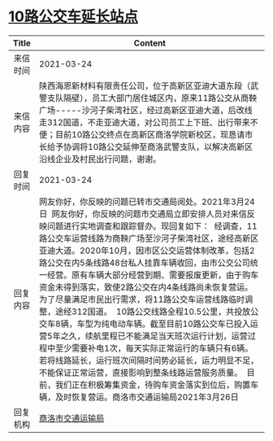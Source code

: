 # <a href="http://www.shangluo.gov.cn/zmhd/ldxxxx.jsp?urltype=leadermail.LeaderMailContentUrl&wbtreeid=1112&leadermailid=7067">10路公交车延长站点</a>
|Title|Content|
|:---:|---|
|来信时间|2021-03-24|
|来信内容|陕西海恩新材料有限责任公司，位于高新区亚迪大道东段（武警支队隔壁），员工大部门居住城区内，原来11路公交从商鞅广场-----沙河子柴湾社区，经过高新区亚迪大道，后改线走312国道，不走亚迪大道，对公司员工上下班、出行带来不便；目前10路公交终点在高新区商洛学院新校区，现恳请市长给予协调将10路公交延伸至商洛武警支队，以解决高新区沿线企业及村民出行问题，谢谢。|
|回复时间|2021-03-24|
|回复内容|网友你好，你反映的问题已转市交通局阅处。2021年3月24日  网友你好，你反映的问题市交通局立即安排人员对来信反映问题进行实地调查和跟踪督办。现回复如下：  经调查，11路公交车运营线路为商鞅广场至沙河子柴湾社区，途经高新区亚迪大道。2020年10月，因市区公交运营体制改革，包括2路公交在内5条线路48台私人挂靠车辆收回，由市公交公司统一经营。原有车辆大部分经营到期、需要报废更新，由于购车资金未得到落实，致使2路公交在内4条线路尚未恢复营运。为了尽量满足市民出行需求，将11路公交车运营线路临时调整，途经312国道。  10路公交线路全程10.5公里，共投放公交车8辆，车型为纯电动车辆。截至目前10路公交车已投入运营5年之久，续航里程已不能满足当天班次运行计划，运营过程中至少需要补电1次，每天实际正常运行的车辆只有6辆。若将线路延长，运行班次间隔时间势必延长，运力明显不足，不能保证正常运营，直接影响到整条线路运营服务质量。  目前，我们正在积极筹集资金，待购车资金落实到位后，购置车辆，及时恢复营运。商洛市交通运输局2021年3月26日|
|回复机构|<a href="../../categories/agencies/商洛市交通运输局.md">商洛市交通运输局</a>|
